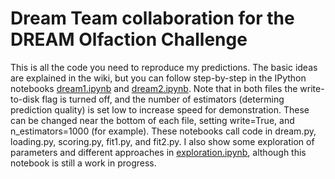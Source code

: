 # Dream Team collaboration for the DREAM Olfaction Challenge

This is all the code you need to reproduce my predictions.
The basic ideas are explained in the wiki, but you can follow step-by-step in the IPython notebooks [dream1.ipynb](http://nbviewer.ipython.org/github/rgerkin/dream/blob/master/dream1.ipynb) and [dream2.ipynb](http://nbviewer.ipython.org/github/rgerkin/dream/blob/master/dream1.ipynb).
Note that in both files the write-to-disk flag is turned off, and the number of estimators (determing prediction quality) is set low to increase speed for demonstration.
These can be changed near the bottom of each file, setting write=True, and n_estimators=1000 (for example).
These notebooks call code in dream.py, loading.py, scoring.py, fit1.py, and fit2.py.
I also show some exploration of parameters and different approaches in [exploration.ipynb](nbviewer.ipython.org/github/rgerkin/dream/blob/master/dream1.ipynb), although this notebook is still a work in progress.  
